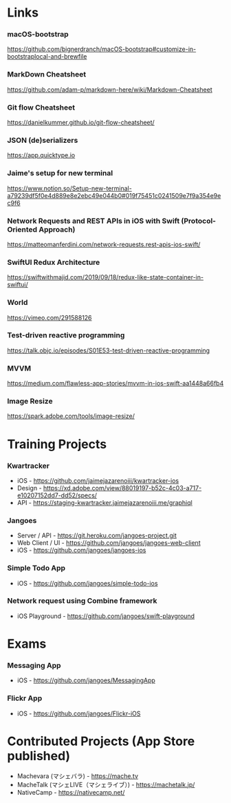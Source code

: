 # Links
### macOS-bootstrap 
https://github.com/bignerdranch/macOS-bootstrap#customize-in-bootstraplocal-and-brewfile

### MarkDown Cheatsheet
https://github.com/adam-p/markdown-here/wiki/Markdown-Cheatsheet

### Git flow Cheatsheet 
https://danielkummer.github.io/git-flow-cheatsheet/

### JSON (de)serializers
https://app.quicktype.io

### Jaime's setup for new terminal
https://www.notion.so/Setup-new-terminal-a79239df5f0e4d889e8e2ebc49e044b0#019f75451c0241509e7f9a354e9ec9f6

### Network Requests and REST APIs in iOS with Swift (Protocol-Oriented Approach)
https://matteomanferdini.com/network-requests.rest-apis-ios-swift/

### SwiftUI Redux Architecture
https://swiftwithmajid.com/2019/09/18/redux-like-state-container-in-swiftui/

### World
https://vimeo.com/291588126

### Test-driven reactive programming
https://talk.objc.io/episodes/S01E53-test-driven-reactive-programming

### MVVM
https://medium.com/flawless-app-stories/mvvm-in-ios-swift-aa1448a66fb4

### Image Resize
https://spark.adobe.com/tools/image-resize/

# Training Projects

### Kwartracker
- iOS - https://github.com/jaimejazarenoiii/kwartracker-ios
- Design - https://xd.adobe.com/view/88019197-b52c-4c03-a717-e10207152dd7-dd52/specs/
- API - https://staging-kwartracker.jaimejazarenoiii.me/graphiql

### Jangoes
- Server / API - https://git.heroku.com/jangoes-project.git
- Web Client / UI - https://github.com/jangoes/jangoes-web-client
- iOS - https://github.com/jangoes/jangoes-ios

### Simple Todo App
- iOS - https://github.com/jangoes/simple-todo-ios

### Network request using Combine framework
- iOS Playground - https://github.com/jangoes/swift-playground

# Exams
### Messaging App
- iOS - https://github.com/jangoes/MessagingApp

### Flickr App
- iOS - https://github.com/jangoes/Flickr-iOS

# Contributed Projects (App Store published)
- Machevara (マシェバラ) - https://mache.tv
- MacheTalk (マシェLIVE（マシェライブ）) - https://machetalk.jp/
- NativeCamp - https://nativecamp.net/
